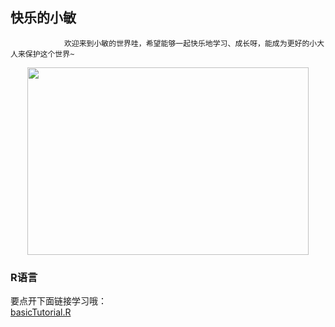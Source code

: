 ## 快乐的小敏
                欢迎来到小敏的世界哇，希望能够一起快乐地学习、成长呀，能成为更好的小大人来保护这个世界~
           
<div align=center><img width="450" height="300" src="https://github.com/marooncn/learning_note/blob/master/paper%20reading/image/xiaomin.jpeg"/></div>

### R语言
要点开下面链接学习哦：<br>
[basicTutorial.R](https://github.com/marooncn/HappyXiaoMin/blob/master/basicTutorial.R)
